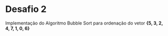 # Desafio 2

Implementação do Algoritmo Bubble Sort para ordenação do vetor **{5, 3, 2, 4, 7, 1, 0, 6}**
